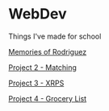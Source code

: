 # WebDev
Things I've made for school

[Memories of Rodriguez](https://awareermine.github.io/WebDev/MemoriesOfRodriguez)

[Project 2 - Matching](https://awareermine.github.io/WebDev/Project%2%-%Matching)

[Project 3 - XRPS](https://awareermine.github.io/WebDev/Project%3%-XRPS)

[Project 4 - Grocery List](https://awareermine.github.io/WebDev/Project%4%-%Grocery%List)

